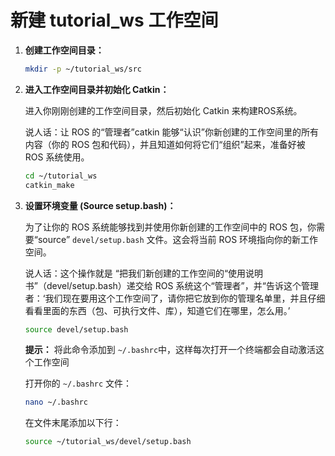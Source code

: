 # 新建 tutorial_ws 工作空间

1.  **创建工作空间目录：**

    ```bash
    mkdir -p ~/tutorial_ws/src
    ```

2.  **进入工作空间目录并初始化 Catkin：**

    进入你刚刚创建的工作空间目录，然后初始化 Catkin 来构建ROS系统。

    说人话：让 ROS 的“管理者”catkin 能够“认识”你新创建的工作空间里的所有内容（你的 ROS 包和代码），并且知道如何将它们“组织”起来，准备好被 ROS 系统使用。

    ```bash
    cd ~/tutorial_ws
    catkin_make
    ```

3.  **设置环境变量 (Source setup.bash)：**

    为了让你的 ROS 系统能够找到并使用你新创建的工作空间中的 ROS 包，你需要“source” `devel/setup.bash` 文件。这会将当前 ROS 环境指向你的新工作空间。

    说人话：这个操作就是 “把我们新创建的工作空间的“使用说明书”（devel/setup.bash）递交给 ROS 系统这个“管理者”，并“告诉这个管理者：‘我们现在要用这个工作空间了，请你把它放到你的管理名单里，并且仔细看看里面的东西（包、可执行文件、库），知道它们在哪里，怎么用。’


    ```bash
    source devel/setup.bash
    ```

    **提示：** 将此命令添加到 `~/.bashrc`中，这样每次打开一个终端都会自动激活这个工作空间

    打开你的 `~/.bashrc` 文件：

    ```bash
    nano ~/.bashrc
    ```

    在文件末尾添加以下行：

    ```bash
    source ~/tutorial_ws/devel/setup.bash
    ```
